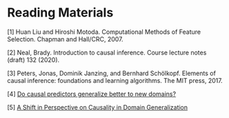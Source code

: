 # Reading Materials

[1] Huan Liu and Hiroshi Motoda. Computational Methods of Feature Selection. Chapman and Hall/CRC, 2007.

[2] Neal, Brady. Introduction to causal inference. Course lecture notes (draft) 132 (2020).

[3] Peters, Jonas, Dominik Janzing, and Bernhard Schölkopf. Elements of causal inference: foundations
and learning algorithms. The MIT press, 2017.

[4] [Do causal predictors generalize better to new domains?](https://proceedings.neurips.cc/paper_files/paper/2024/file/3792ddbf94b68ff4369f510f7a3e1777-Paper-Conference.pdf)

[5] [A Shift in Perspective on Causality in Domain Generalization](https://arxiv.org/abs/2508.12798)
